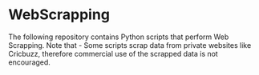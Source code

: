# WebScrapping
The following repository contains Python scripts that perform Web Scrapping. 
Note that - Some scripts scrap data from private websites like Cricbuzz, therefore commercial use of the scrapped data is not encouraged.

